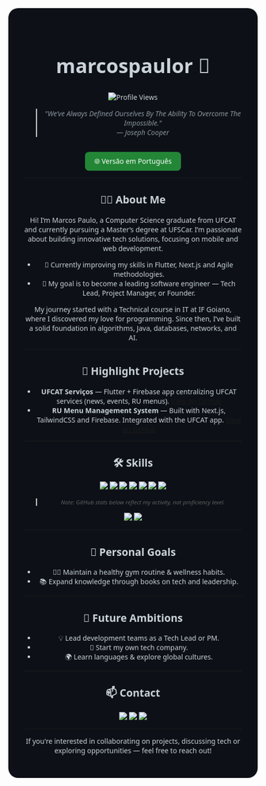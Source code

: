 <!-- README.md -->
<div align="center" style="font-family: 'Segoe UI', sans-serif; background-color: #0d1117; padding: 2rem; border-radius: 20px; color: #c9d1d9;">

<h1 style="font-size: 2.5rem;">marcospaulor 🚀</h1>

<img src="https://komarev.com/ghpvc/?username=marcospaulor&color=005dff" alt="Profile Views" />

<blockquote style="font-style: italic; color: #8b949e;">"We’ve Always Defined Ourselves By The Ability To Overcome The Impossible."<br>— Joseph Cooper</blockquote>

<a href="./README.pt-br.md" style="display: inline-block; margin-top: 1rem; background: #238636; color: white; padding: 0.6rem 1.2rem; border-radius: 8px; text-decoration: none;">🌐 Versão em Português</a>

---

## 👨‍💻 About Me

Hi! I’m Marcos Paulo, a Computer Science graduate from UFCAT and currently pursuing a Master’s degree at UFSCar. I’m passionate about building innovative tech solutions, focusing on mobile and web development.

- 🌱 Currently improving my skills in Flutter, Next.js and Agile methodologies.
- 💼 My goal is to become a leading software engineer — Tech Lead, Project Manager, or Founder.

My journey started with a Technical course in IT at IF Goiano, where I discovered my love for programming. Since then, I’ve built a solid foundation in algorithms, Java, databases, networks, and AI.

---

## 🚀 Highlight Projects

- <strong>UFCAT Serviços</strong> — Flutter + Firebase app centralizing UFCAT services (news, events, RU menus). [View on GitHub](https://github.com/marcospaulor/ufcat_app)
- <strong>RU Menu Management System</strong> — Built with Next.js, TailwindCSS and Firebase. Integrated with the UFCAT app. [View on GitHub](https://github.com/marcospaulor/ru-ufcat-menu)

---

## 🛠️ Skills

<img src="https://img.shields.io/badge/Flutter-02569B?style=for-the-badge&logo=flutter&logoColor=white"/>
<img src="https://img.shields.io/badge/Dart-0175C2?style=for-the-badge&logo=dart&logoColor=white"/>
<img src="https://img.shields.io/badge/Next.js-000000?style=for-the-badge&logo=nextdotjs&logoColor=white"/>
<img src="https://img.shields.io/badge/Firebase-FFCA28?style=for-the-badge&logo=firebase&logoColor=black"/>
<img src="https://img.shields.io/badge/Java-007396?style=for-the-badge&logo=java&logoColor=white"/>
<img src="https://img.shields.io/badge/JavaScript-F7DF1E?style=for-the-badge&logo=javascript&logoColor=black"/>
<img src="https://img.shields.io/badge/C-00599C?style=for-the-badge&logo=c&logoColor=white"/>

> <small><i>Note: GitHub stats below reflect my activity, not proficiency level.</i></small>

<img src="https://github-readme-stats.vercel.app/api?username=marcospaulor&show_icons=true&rank_icon=github&theme=highcontrast" />
<img src="https://github-readme-stats.vercel.app/api/top-langs/?username=marcospaulor&size_weight=0&count_weight=1&layout=compact&theme=highcontrast" />

---

## 🎯 Personal Goals

- 🏋️‍♂️ Maintain a healthy gym routine & wellness habits.
- 📚 Expand knowledge through books on tech and leadership.

---

## 🌟 Future Ambitions

- 💡 Lead development teams as a Tech Lead or PM.
- 🚀 Start my own tech company.
- 🌍 Learn languages & explore global cultures.

---

## 📫 Contact

<a href="mailto:dev.silva.marcos@gmail.com"><img src="https://img.shields.io/badge/Email-EA4335?style=for-the-badge&logo=gmail&logoColor=white" /></a>
<a href="https://www.linkedin.com/in/marcospaulor"><img src="https://img.shields.io/badge/LinkedIn-0A66C2?style=for-the-badge&logo=linkedin&logoColor=white" /></a>
<a href="https://twitter.com/marcospaulor_"><img src="https://img.shields.io/badge/Twitter-1DA1F2?style=for-the-badge&logo=twitter&logoColor=white" /></a>

---

<p>If you're interested in collaborating on projects, discussing tech or exploring opportunities — feel free to reach out!</p>

</div>
